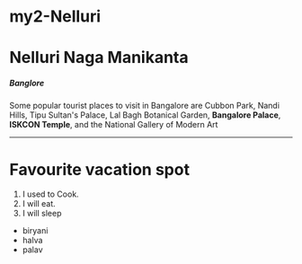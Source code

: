 # my2-Nelluri
# Nelluri Naga Manikanta
##### Banglore
Some popular tourist places to visit in Bangalore are Cubbon Park, Nandi Hills, Tipu Sultan's Palace, Lal Bagh Botanical Garden, **Bangalore Palace**, **ISKCON Temple**, and the National Gallery of Modern Art
***
# Favourite vacation spot
1. I used to Cook.
1. I will eat.
1. I will sleep
* biryani
* halva
* palav

